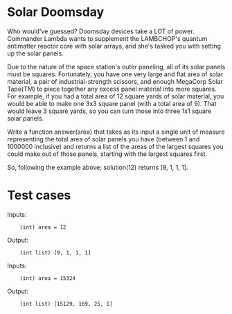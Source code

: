 Solar Doomsday
================
Who would've guessed? Doomsday devices take a LOT of power. Commander Lambda wants to supplement the LAMBCHOP's quantum antimatter reactor core with solar arrays, and she's tasked you with setting up the solar panels.

Due to the nature of the space station's outer paneling, all of its solar panels must be squares. Fortunately, you have one very large and flat area of solar material, a pair of industrial-strength scissors, and enough MegaCorp Solar Tape(TM) to piece together any excess panel material into more squares. 
For example, if you had a total area of 12 square yards of solar material, you would be able to make one 3x3 square panel (with a total area of 9). That would leave 3 square yards, so you can turn those into three 1x1 square solar panels.

Write a function answer(area) that takes as its input a single unit of measure representing the total area of solar panels you have (between 1 and 1000000 inclusive) and returns a list of the areas of the largest squares you could make out of those panels, starting with the largest squares first. 

So, following the example above; solution(12) returns [9, 1, 1, 1].

Test cases
==========

Inputs: 

        (int) area = 12
        
Output: 

        (int list) [9, 1, 1, 1]

Inputs: 

        (int) area = 15324
        
Output: 

        (int list) [15129, 169, 25, 1]

